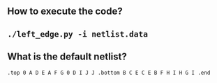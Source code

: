 **How to execute the code?**
----
`./left_edge.py -i netlist.data`
----
**What is the default netlist?**
----
`.top
0 A D E A F G 0 D I J J
.bottom
B C E C E B F H I H G I
.end`

